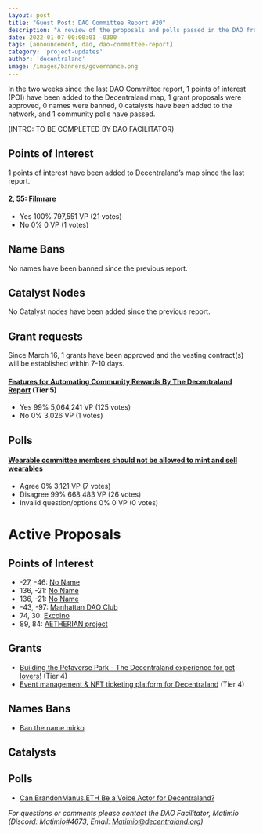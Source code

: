 ```yaml
---
layout: post
title: "Guest Post: DAO Committee Report #20"
description: "A review of the proposals and polls passed in the DAO from March 16 through March 31".
date: 2022-01-07 00:00:01 -0300
tags: [announcement, dao, dao-committee-report]
category: 'project-updates'
author: 'decentraland'
image: /images/banners/governance.png
---
```


In the two weeks since the last DAO Committee report, 1 points of interest (POI) have been added to the Decentraland map, 1 grant proposals were approved, 0 names were banned, 0 catalysts have been added to the network, and 1 community polls have passed.

(INTRO: TO BE COMPLETED BY DAO FACILITATOR)


## Points of Interest
1 points of interest have been added to Decentraland’s map since the last report.


#### 2, 55: [Filmrare](https://governance.decentraland.org/proposal/?id=ec57fc10-a11f-11ec-831d-95af4f79cd2a)

* Yes 100% 797,551 VP (21 votes)
* No 0% 0 VP (1 votes)


## Name Bans

No names have been banned since the previous report.

## Catalyst Nodes
No Catalyst nodes have been added since the previous report.


## Grant requests
Since March 16, 1 grants have been approved and the vesting contract(s) will be established within 7-10 days.


#### [Features for Automating Community Rewards By The Decentraland Report](https://governance.decentraland.org/proposal/?id=71499ee0-99c5-11ec-831d-95af4f79cd2a) (Tier 5)

* Yes 99% 5,064,241 VP (125 votes)
* No 0% 3,026 VP (1 votes)


## Polls

#### [Wearable committee members should not be allowed to mint and sell wearables](https://governance.decentraland.org/proposal/?id=197944e0-a23f-11ec-831d-95af4f79cd2a)

* Agree 0% 3,121 VP (7 votes)
* Disagree 99% 668,483 VP (26 votes)
* Invalid question/options 0% 0 VP (0 votes)



# Active Proposals

## Points of Interest

* -27, -46: [No Name](https://governance.decentraland.org/proposal/?id=e6938a30-a794-11ec-87a7-6d2a41508231)
* 136, -21: [No Name](https://governance.decentraland.org/proposal/?id=8b2f7850-a6dd-11ec-87a7-6d2a41508231)
* 136, -21: [No Name](https://governance.decentraland.org/proposal/?id=4fd7f8e0-a6dd-11ec-87a7-6d2a41508231)
* -43, -97: [Manhattan DAO Club](https://governance.decentraland.org/proposal/?id=25c6d910-a578-11ec-831d-95af4f79cd2a)
* 74, 30: [Excoino](https://governance.decentraland.org/proposal/?id=d41cf2b0-a43d-11ec-831d-95af4f79cd2a)
* 89, 84: [AETHERIAN project](https://governance.decentraland.org/proposal/?id=51bb77b0-a334-11ec-831d-95af4f79cd2a)

## Grants

* [Building the Petaverse Park - The Decentraland experience for pet lovers!](https://governance.decentraland.org/proposal/?id=8711b2b0-a46c-11ec-831d-95af4f79cd2a) (Tier 4)
* [Event management &amp; NFT ticketing platform for Decentraland](https://governance.decentraland.org/proposal/?id=83634560-a3d7-11ec-831d-95af4f79cd2a) (Tier 4)

## Names Bans

* [Ban the name mirko](https://governance.decentraland.org/proposal/?id=0f6d3070-a491-11ec-831d-95af4f79cd2a)

## Catalysts


## Polls

* [Can BrandonManus.ETH Be a Voice Actor for Decentraland?](https://governance.decentraland.org/proposal/?id=4fb33ca0-a64a-11ec-831d-95af4f79cd2a)


*For questions or comments please contact the DAO Facilitator, Matimio (Discord: Matimio#4673; Email: [Matimio@decentraland.org](mailto:Matimio@decentraland.org))*